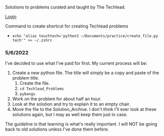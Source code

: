 Solutions to problems curated and taught by The Techlead.

[Login](https://www.techseries.dev/login)

Command to create shortcut for creating Techlead problems

- `echo "alias touchtech='python3 ~/Documents/practice/create_file.py tech'" >> ~/.zshrc`

### 5/6/2022

I've decided to use what I've paid for first.
My current process will be:
1. Create a new python file. The title will simply be a copy and paste of the problem title.
    1. Create the file.
    2. `cd Techlead_Problems`
    3. `pybangs`
2. Work on the problem for about half an hour.
3. Look at the solution and try to explain it to an empty chair.
4. Move the file to the Solution_Archive. I don't think I'll ever look at these solutions again, but I may as well keep them just in case.

The guideline is that learning is what's really important. I will NOT be going back to old solutions unless I've done them before.
